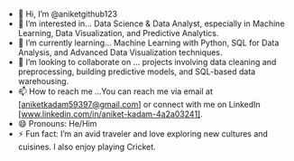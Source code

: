 - 👋 Hi, I’m @aniketgithub123
- 👀 I’m interested in... Data Science & Data Analyst, especially in Machine Learning, Data Visualization, and Predictive Analytics.
- 🌱 I’m currently learning... Machine Learning with Python, SQL for Data Analysis, and Advanced Data Visualization techniques.
- 💞️ I’m looking to collaborate on ... projects involving data cleaning and preprocessing, building predictive models, and SQL-based data warehousing.
- 📫 How to reach me ...You can reach me via email at [aniketkadam59397@gmail.com] or connect with me on LinkedIn [www.linkedin.com/in/aniket-kadam-4a2a03241].
- 😄 Pronouns: He/Him
- ⚡ Fun fact: I’m an avid traveler and love exploring new cultures and cuisines. I also enjoy playing Cricket.

<!---
aniketgithub123/aniketgithub123 is a ✨ special ✨ repository because its `README.md` (this file) appears on your GitHub profile.
You can click the Preview link to take a look at your changes.
--->
